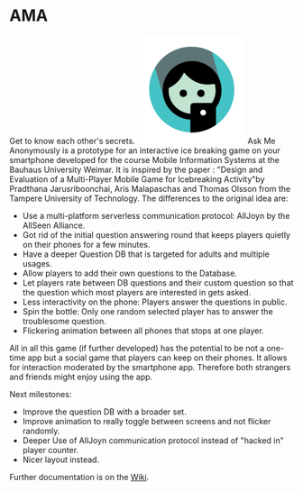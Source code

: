 # AMA
Get to know each other's secrets. 
![alt tag](https://raw.githubusercontent.com/haukesand/AMA/master/app/src/main/res/mipmap-xxxhdpi/ic_launcher.png)
Ask Me Anonymously is a prototype for an interactive ice breaking game on your smartphone developed for the course Mobile Information Systems at the Bauhaus University Weimar. It is inspired by the paper : "Design and Evaluation of a Multi-Player Mobile Game for Icebreaking Activity"by Pradthana Jarusriboonchai, Aris Malapaschas and Thomas Olsson from the Tampere University of Technology. 
The differences to the original idea are: 
- Use a multi-platform serverless communication protocol: AllJoyn by the AllSeen Alliance.
- Got rid of the initial question answering round that keeps players quietly on their phones for a few minutes.
- Have a deeper Question DB that is targeted for adults and multiple usages. 
- Allow players to add their own questions to the Database.
- Let players rate between DB questions and their custom question so that the question which most players are interested in gets asked.
- Less interactivity on the phone: Players answer the questions in public. 
- Spin the bottle: Only one random selected player has to answer the troublesome question. 
- Flickering animation between all phones that stops at one player.

All in all this game (if further developed) has the potential to be not a one-time app but a social game that players can keep on their phones. It allows for interaction moderated by the smartphone app. Therefore both strangers and friends might enjoy using the app. 

Next milestones: 
- Improve the question DB with a broader set.
- Improve animation to really toggle between screens and not flicker randomly. 
- Deeper Use of AllJoyn communication protocol instead of "hacked in" player counter. 
- Nicer layout instead. 

Further documentation is on the [Wiki](../../wiki). 
